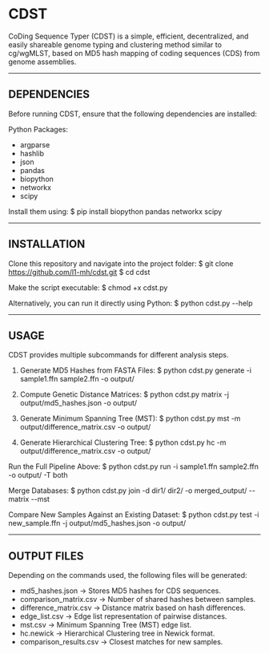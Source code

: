 # CDST
CoDing Sequence Typer (CDST) is a simple, efficient, decentralized, and easily shareable genome typing and clustering method similar to cg/wgMLST, based on MD5 hash mapping of coding sequences (CDS) from genome assemblies.

----------------------------------------------------
DEPENDENCIES
----------------------------------------------------
Before running CDST, ensure that the following dependencies are installed:

Python Packages:
- argparse
- hashlib
- json
- pandas
- biopython
- networkx
- scipy

Install them using:
$ pip install biopython pandas networkx scipy

----------------------------------------------------
INSTALLATION
----------------------------------------------------
Clone this repository and navigate into the project folder:
$ git clone https://github.com/l1-mh/cdst.git
$ cd cdst

Make the script executable:
$ chmod +x cdst.py

Alternatively, you can run it directly using Python:
$ python cdst.py --help

----------------------------------------------------
USAGE
----------------------------------------------------
CDST provides multiple subcommands for different analysis steps.

1. Generate MD5 Hashes from FASTA Files:
$ python cdst.py generate -i sample1.ffn sample2.ffn -o output/

2. Compute Genetic Distance Matrices:
$ python cdst.py matrix -j output/md5_hashes.json -o output/

3. Generate Minimum Spanning Tree (MST):
$ python cdst.py mst -m output/difference_matrix.csv -o output/

4. Generate Hierarchical Clustering Tree:
$ python cdst.py hc -m output/difference_matrix.csv -o output/

Run the Full Pipeline Above:
$ python cdst.py run -i sample1.ffn sample2.ffn -o output/ -T both

Merge Databases:
$ python cdst.py join -d dir1/ dir2/ -o merged_output/ --matrix --mst

Compare New Samples Against an Existing Dataset:
$ python cdst.py test -i new_sample.ffn -j output/md5_hashes.json -o output/

----------------------------------------------------
OUTPUT FILES
----------------------------------------------------
Depending on the commands used, the following files will be generated:
- md5_hashes.json → Stores MD5 hashes for CDS sequences.
- comparison_matrix.csv → Number of shared hashes between samples.
- difference_matrix.csv → Distance matrix based on hash differences.
- edge_list.csv → Edge list representation of pairwise distances.
- mst.csv → Minimum Spanning Tree (MST) edge list.
- hc.newick → Hierarchical Clustering tree in Newick format.
- comparison_results.csv → Closest matches for new samples.

